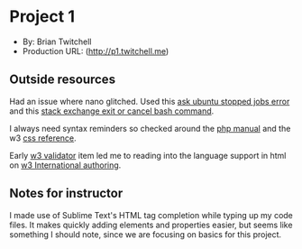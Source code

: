 # Project 1
+ By: Brian Twitchell
+ Production URL: (http://p1.twitchell.me)

## Outside resources
Had an issue where nano glitched. Used this [ask ubuntu stopped jobs error](https://askubuntu.com/questions/431606/what-should-i-do-when-i-get-there-are-stopped-jobs-error) and this [stack exchange exit or cancel bash command](https://unix.stackexchange.com/questions/45646/how-do-i-exit-or-cancel-a-bad-bash-command).

I always need syntax reminders so checked around the [php manual](https://secure.php.net/manual/en/language.basic-syntax.phpmode.php) and the
w3 [css reference](https://www.w3schools.com/css/).

Early [w3 validator](https://validator.w3.org/nu/) item led me to reading into the language support in html on [w3 International authoring](https://www.w3.org/International/techniques/authoring-html#textprocessing).

## Notes for instructor
I made use of Sublime Text's HTML tag completion while typing up my code files. It makes quickly adding elements and properties easier, but seems like something I should note, since we are focusing on basics for this project.
